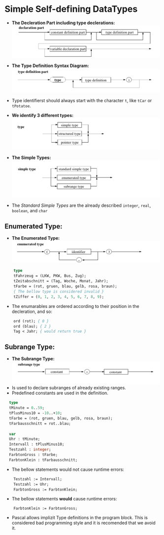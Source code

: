 # Simple Self-defining DataTypes

* **The Decleration Part including type declerations:**
![The Decleration Part including type declerations](../img/syntaxdiagram-pascal-program-decleration-part-type.png)

* **The Type Definition Syntax Diagram:**
![The Type Definition Syntax Diagram](../img/syntaxdiagram-pascal-program-type-definition-part.png)

* Type identifierst should always start with the character `t`, like `tCar` or `tPotatoe`.

* **We identify 3 different types:**
![We identify 3 different types](../img/syntaxdiagram-pascal-program-type.png)

* **The Simple Types:**
![The Simple Types](../img/syntaxdiagram-pascal-program-simple-type.png)
* The *Standard Simple Types* are the already described `integer`, `real`, `boolean`, and `char`

## Enumerated Type:

* **The Enumerated Type:**
![The Enumerated Type](../img/syntaxdiagram-pascal-program-enumerated-type.png)

````pascal
    type
    tFahrzeug = (LKW, PKW, Bus, Zug);
    tZeitabschnitt = (Tag, Woche, Monat, Jahr);
    tFarbe = (rot, gruen, blau, gelb, rosa, braun);
    { The bellow type is considered invalid }
    tZiffer = (0, 1, 2, 3, 4, 5, 6, 7, 8, 9);
````
* The enumarables are ordered according to their position in the decleration, and so:

````pascal
    ord (rot); { 0 }
    ord (blau); { 2 }
    Tag < Jahr; { would return true }
````

## Subrange Type:

* **The Subrange Type:**
![The Subrange Type](../img/syntaxdiagram-pascal-subrange-type.png)
* Is used to declare subranges of already existing ranges.
* Predefined constants are used in the definition.

````pascal
  type
  tMinute = 0..59;
  tPlusMinus10 = -10..+10;
  tFarbe = (rot, gruen, blau, gelb, rosa, braun);
  tFarbausschnitt = rot..blau;

  var
  Uhr : tMinute;
  Intervall : tPlusMinus10;
  Testzahl : integer;
  FarbtonGross : tFarbe;
  FarbtonKlein : tFarbausschnitt;
````
* The bellow statements would not cause runtime errors:

````pascal
    Testzahl := Intervall;
    Testzahl := Uhr;
    FarbtonGross := FarbtonKlein;
````

* The bellow statements **would** cause runtime errors:

````
    FarbtonKlein := FarbtonGross;
````

* Pascal allows implizit Type definitions in the program block. This is considered bad programming style and it is recomended that we avoid it.

